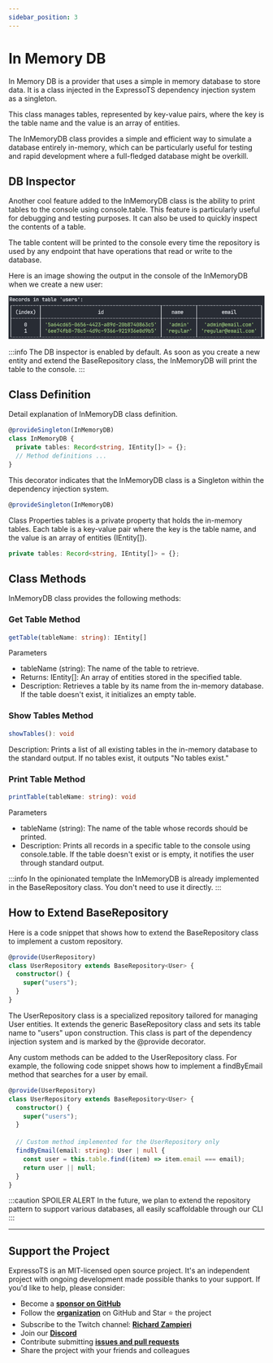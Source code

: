 ```yaml
---
sidebar_position: 3
---
```


# In Memory DB

In Memory DB is a provider that uses a simple in memory database to store data. It is a class injected in the ExpressoTS dependency injection system as a singleton.

This class manages tables, represented by key-value pairs, where the key is the table name and the value is an array of entities.

The InMemoryDB class provides a simple and efficient way to simulate a database entirely in-memory, which can be particularly useful for testing and rapid development where a full-fledged database might be overkill.

## DB Inspector

Another cool feature added to the InMemoryDB class is the ability to print tables to the console using console.table. This feature is particularly useful for debugging and testing purposes. It can also be used to quickly inspect the contents of a table.

The table content will be printed to the console every time the repository is used by any endpoint that have operations that read or write to the database.

Here is an image showing the output in the console of the InMemoryDB when we create a new user:

![Application Overview](../overview/img/inMemoryDB.png)

:::info
The DB inspector is enabled by default. As soon as you create a new entity and extend the BaseRepository class, the InMemoryDB will print the table to the console.
:::

## Class Definition

Detail explanation of InMemoryDB class definition.

```typescript
@provideSingleton(InMemoryDB)
class InMemoryDB {
  private tables: Record<string, IEntity[]> = {};
  // Method definitions ...
}
```

This decorator indicates that the InMemoryDB class is a Singleton within the dependency injection system.

```typescript
@provideSingleton(InMemoryDB)
```

Class Properties tables is a private property that holds the in-memory tables. Each table is a key-value pair where the key is the table name, and the value is an array of entities (IEntity[]).

```typescript
private tables: Record<string, IEntity[]> = {};
```

## Class Methods

InMemoryDB class provides the following methods:

### Get Table Method

```typescript
getTable(tableName: string): IEntity[]
```

Parameters

- tableName (string): The name of the table to retrieve.
- Returns: IEntity[]: An array of entities stored in the specified table.
- Description: Retrieves a table by its name from the in-memory database. If the table doesn't exist, it initializes an empty table.

### Show Tables Method

```typescript
showTables(): void
```

Description: Prints a list of all existing tables in the in-memory database to the standard output. If no tables exist, it outputs "No tables exist."

### Print Table Method

```typescript
printTable(tableName: string): void
```

Parameters

- tableName (string): The name of the table whose records should be printed.
- Description: Prints all records in a specific table to the console using console.table. If the table doesn't exist or is empty, it notifies the user through standard output.

:::info
In the opinionated template the InMemoryDB is already implemented in the BaseRepository class. You don't need to use it directly.
:::

## How to Extend BaseRepository

Here is a code snippet that shows how to extend the BaseRepository class to implement a custom repository.

```typescript
@provide(UserRepository)
class UserRepository extends BaseRepository<User> {
  constructor() {
    super("users");
  }
}
```

The UserRepository class is a specialized repository tailored for managing User entities. It extends the generic BaseRepository class and sets its table name to "users" upon construction. This class is part of the dependency injection system and is marked by the @provide decorator.

Any custom methods can be added to the UserRepository class. For example, the following code snippet shows how to implement a findByEmail method that searches for a user by email.

```typescript
@provide(UserRepository)
class UserRepository extends BaseRepository<User> {
  constructor() {
    super("users");
  }

  // Custom method implemented for the UserRepository only
  findByEmail(email: string): User | null {
    const user = this.table.find((item) => item.email === email);
    return user || null;
  }
}
```

:::caution SPOILER ALERT
In the future, we plan to extend the repository pattern to support various databases, all easily scaffoldable through our CLI
:::

---

## Support the Project

ExpressoTS is an MIT-licensed open source project. It's an independent project with ongoing development made possible thanks to your support. If you'd like to help, please consider:

- Become a **[sponsor on GitHub](https://github.com/sponsors/expressots)**
- Follow the **[organization](https://github.com/expressots)** on GitHub and Star ⭐ the project
- Subscribe to the Twitch channel: **[Richard Zampieri](https://www.twitch.tv/richardzampieri)**
- Join our **[Discord](https://discord.com/invite/PyPJfGK)**
- Contribute submitting **[issues and pull requests](https://github.com/expressots/expressots/issues/new/choose)**
- Share the project with your friends and colleagues
